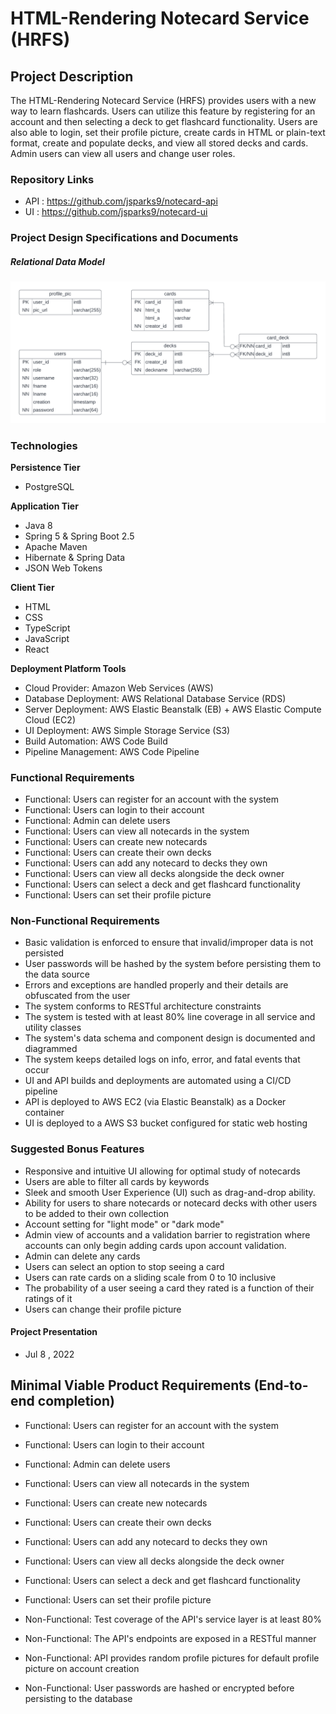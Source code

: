 # HTML-Rendering Notecard Service (HRFS)

## Project Description

The HTML-Rendering Notecard Service (HRFS) provides users with a new way to learn flashcards. Users can utilize this feature by registering for an account and then selecting a deck to get flashcard functionality. Users are also able to login, set their profile picture, create cards in HTML or plain-text format, create and populate decks, and view all stored decks and cards. Admin users can view all users and change user roles.

### Repository Links
- API : https://github.com/jsparks9/notecard-api
- UI : https://github.com/jsparks9/notecard-ui

### Project Design Specifications and Documents

##### Relational Data Model
![Relational Model](https://raw.githubusercontent.com/jsparks9/notecard-api/main/imgs/notecardERDmvp.png)


### Technologies

**Persistence Tier**
- PostgreSQL

**Application Tier**
- Java 8
- Spring 5 & Spring Boot 2.5
- Apache Maven
- Hibernate & Spring Data
- JSON Web Tokens

**Client Tier**
- HTML
- CSS
- TypeScript
- JavaScript
- React

**Deployment Platform Tools**
- Cloud Provider: Amazon Web Services (AWS)
- Database Deployment: AWS Relational Database Service (RDS)
- Server Deployment: AWS Elastic Beanstalk (EB) + AWS Elastic Compute Cloud (EC2)
- UI Deployment: AWS Simple Storage Service (S3)
- Build Automation: AWS Code Build
- Pipeline Management: AWS Code Pipeline

### Functional Requirements

- Functional: Users can register for an account with the system
- Functional: Users can login to their account
- Functional: Admin can delete users
- Functional: Users can view all notecards in the system
- Functional: Users can create new notecards
- Functional: Users can create their own decks
- Functional: Users can add any notecard to decks they own
- Functional: Users can view all decks alongside the deck owner
- Functional: Users can select a deck and get flashcard functionality
- Functional: Users can set their profile picture 

### Non-Functional Requirements

- Basic validation is enforced to ensure that invalid/improper data is not persisted
- User passwords will be hashed by the system before persisting them to the data source
- Errors and exceptions are handled properly and their details are obfuscated from the user
- The system conforms to RESTful architecture constraints
- The system is tested with at least 80% line coverage in all service and utility classes
- The system's data schema and component design is documented and diagrammed 
- The system keeps detailed logs on info, error, and fatal events that occur 
- UI and API builds and deployments are automated using a CI/CD pipeline
- API is deployed to AWS EC2 (via Elastic Beanstalk) as a Docker container
- UI is deployed to a AWS S3 bucket configured for static web hosting

### Suggested Bonus Features
- Responsive and intuitive UI allowing for optimal study of notecards
- Users are able to filter all cards by keywords
- Sleek and smooth User Experience (UI) such as drag-and-drop ability.
- Ability for users to share notecards or notecard decks with other users to be added to their own collection
- Account setting for "light mode" or "dark mode"
- Admin view of accounts and a validation barrier to registration where accounts can only begin adding cards upon account validation.
- Admin can delete any cards
- Users can select an option to stop seeing a card 
- Users can rate cards on a sliding scale from 0 to 10 inclusive
- The probability of a user seeing a card they rated is a function of their ratings of it
- Users can change their profile picture

#### Project Presentation 
- Jul 8 , 2022

## Minimal Viable Product Requirements (End-to-end completion)

- Functional: Users can register for an account with the system
- Functional: Users can login to their account
- Functional: Admin can delete users
- Functional: Users can view all notecards in the system
- Functional: Users can create new notecards
- Functional: Users can create their own decks
- Functional: Users can add any notecard to decks they own
- Functional: Users can view all decks alongside the deck owner
- Functional: Users can select a deck and get flashcard functionality
- Functional: Users can set their profile picture 

- Non-Functional: Test coverage of the API's service layer is at least 80%
- Non-Functional: The API's endpoints are exposed in a RESTful manner
- Non-Functional: API provides random profile pictures for default profile picture on account creation
- Non-Functional: User passwords are hashed or encrypted before persisting to the database

